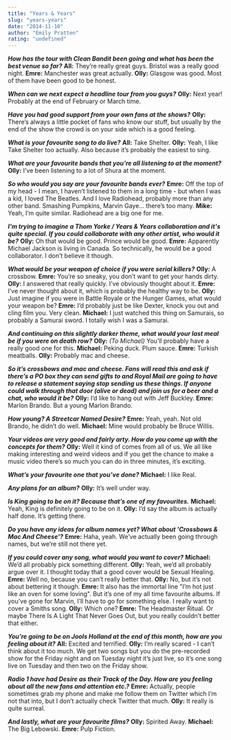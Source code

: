 ```yaml
---
title: "Years & Years"
slug: "years-years"
date: "2014-11-10"
author: "Emily Pratten"
rating: "undefined"
---
```


_**How has the tour with Clean Bandit been going and what has been the best venue so far?**_ **All:** They’re really great guys. Bristol was a really good night. **Emre:** Manchester was great actually. **Olly:** Glasgow was good. Most of them have been good to be honest.

**_When can we next expect a headline tour from you guys?_** **Olly:** Next year! Probably at the end of February or March time.

**_Have you had good support from your own fans at the shows?_** **Olly:** There’s always a little pocket of fans who know our stuff, but usually by the end of the show the crowd is on your side which is a good feeling.

**_What is your favourite song to do live?_** **All:** Take Shelter. **Olly:** Yeah, I like Take Shelter too actually. Also because it’s probably the easiest to sing.

**_What are your favourite bands that you’re all listening to at the moment?_** **Olly:** I’ve been listening to a lot of Shura at the moment.

**_So who would you say are your favourite bands ever?_** **Emre:** Off the top of my head - I mean, I haven’t listened to them in a long time - but when I was a kid, I loved The Beatles. And I love Radiohead, probably more than any other band. Smashing Pumpkins, Marvin Gaye... there’s too many. **Mike:** Yeah, I’m quite similar. Radiohead are a big one for me.

**_I'm trying to imagine a Thom Yorke / Years & Years collaboration and it's quite special. If you could collaborate with any other artist, who would it be?_** **Olly:** Oh that would be good. Prince would be good. **Emre:** Apparently Michael Jackson is living in Canada. So technically, he would be a good collaborator. I don’t believe it though.

**_What would be your weapon of choice if you were serial killers?_** **Olly:** A crossbow. **Emre:** You’re so sneaky, you don’t want to get your hands dirty. **Olly:** I answered that really quickly. I’ve obviously thought about it. **Emre:** I’ve never thought about it, which is probably the healthy way to be. **Olly:** Just imagine if you were in Battle Royale or the Hunger Games, what would your weapon be? **Emre:** I’d probably just be like Dexter, knock you out and cling film you. Very clean. **Michael:** I just watched this thing on Samurais, so probably a Samurai sword. I totally wish I was a Samurai.

**_And continuing on this slightly darker theme, what would your last meal be if you were on death row?_** **Olly:** _(To Michael)_ You’ll probably have a really good one for this. **Michael:** Peking duck. Plum sauce. **Emre:** Turkish meatballs. **Olly:** Probably mac and cheese.

**_So it’s crossbows and mac and cheese. Fans will read this and ask if there’s a PO box they can send gifts to and Royal Mail are going to have to release a statement saying stop sending us these things. If anyone could walk through that door (alive or dead) and join us for a beer and a chat, who would it be?_** **Olly:** I’d like to hang out with Jeff Buckley. **Emre:** Marlon Brando. But a young Marlon Brando.

**_How young? A Streetcar Named Desire?_** **Emre:** Yeah, yeah. Not old Brando, he didn’t do well. **Michael:** Mine would probably be Bruce Willis.

**_Your videos are very good and fairly arty. How do you come up with the concepts for them?_** **Olly:** Well it kind of comes from all of us. We all like making interesting and weird videos and if you get the chance to make a music video there’s so much you can do in three minutes, it’s exciting.

**_What’s your favourite one that you’ve done?_** **Michael:** I like Real.

**_Any plans for an album?_** **Olly:** It’s well under way.

**_Is King going to be on it? Because that’s one of my favourites._** **Michael:** Yeah, King is definitely going to be on it. **Olly:** I’d say the album is actually half done. It’s getting there.

**_Do you have any ideas for album names yet? What about 'Crossbows & Mac And Cheese'?_** **Emre:** Haha, yeah. We’ve actually been going through names, but we’re still not there yet.

**_If you could cover any song, what would you want to cover?_** **Michael:** We’d all probably pick something different. **Olly:** Yeah, we’d all probably argue over it. I thought today that a good cover would be Sexual Healing. **Emre:** Well no, because you can’t really better that. **Olly:** No, but it’s not about bettering it though. **Emre:** It also has the immortal line "I’m hot just like an oven for some loving". But it’s one of my all time favourite albums. If you’ve gone for Marvin, I’ll have to go for something else. I really want to cover a Smiths song. **Olly:** Which one? **Emre:** The Headmaster Ritual. Or maybe There Is A Light That Never Goes Out, but you really couldn’t better that either.

**_You’re going to be on Jools Holland at the end of this month, how are you feeling about it?_** **All:** Excited and terrified. **Olly:** I’m really scared - I can’t think about it too much. We get two songs but you do the pre-recorded show for the Friday night and on Tuesday night it’s just live, so it’s one song live on Tuesday and then two on the Friday show.

**_Radio 1 have had Desire as their Track of the Day. How are you feeling about all the new fans and attention etc.?_** **Emre:** Actually, people sometimes grab my phone and make me follow them on Twitter which I’m not that into, but I don’t actually check Twitter that much. **Olly:** It really is quite surreal.

**_And lastly, what are your favourite films?_** **Olly:** Spirited Away. **Michael:** The Big Lebowski. **Emre:** Pulp Fiction.
